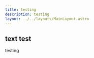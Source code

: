```yaml
---
title: testing
description: testing
layout: ../../layouts/MainLayout.astro
---
```

## text test
testing
